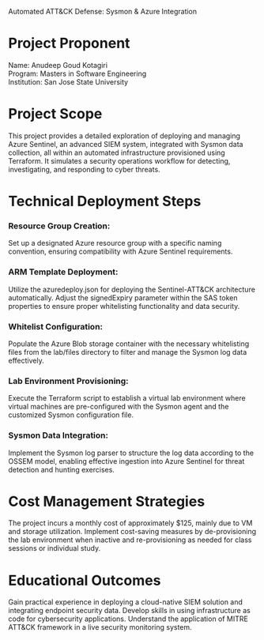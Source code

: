 Automated ATT&CK Defense: Sysmon & Azure Integration 

# Project Proponent
Name: Anudeep Goud Kotagiri <br />
Program: Masters in Software Engineering <br />
Institution: San Jose State University <br />

# Project Scope
This project provides a detailed exploration of deploying and managing Azure Sentinel, an advanced SIEM system, integrated with Sysmon data collection, all within an automated infrastructure provisioned using Terraform. It simulates a security operations workflow for detecting, investigating, and responding to cyber threats.

# Technical Deployment Steps
### Resource Group Creation: 
Set up a designated Azure resource group with a specific naming convention, ensuring compatibility with Azure Sentinel requirements.
###  ARM Template Deployment: 
Utilize the azuredeploy.json for deploying the Sentinel-ATT&CK architecture automatically. Adjust the signedExpiry parameter within the SAS token properties to ensure proper whitelisting functionality and data security.
###  Whitelist Configuration: 
Populate the Azure Blob storage container with the necessary whitelisting files from the lab/files directory to filter and manage the Sysmon log data effectively.
###  Lab Environment Provisioning: 
Execute the Terraform script to establish a virtual lab environment where virtual machines are pre-configured with the Sysmon agent and the customized Sysmon configuration file.
###  Sysmon Data Integration: 
Implement the Sysmon log parser to structure the log data according to the OSSEM model, enabling effective ingestion into Azure Sentinel for threat detection and hunting exercises.

# Cost Management Strategies
The project incurs a monthly cost of approximately $125, mainly due to VM and storage utilization.
Implement cost-saving measures by de-provisioning the lab environment when inactive and re-provisioning as needed for class sessions or individual study.

# Educational Outcomes
Gain practical experience in deploying a cloud-native SIEM solution and integrating endpoint security data.
Develop skills in using infrastructure as code for cybersecurity applications.
Understand the application of MITRE ATT&CK framework in a live security monitoring system.
